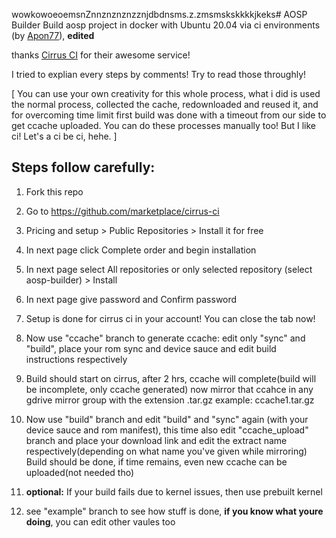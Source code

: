 wowkowoeoemsnZnnznznznzznjdbdnsms.z.zmsmskskkkkjkeks# AOSP Builder
Build aosp project in docker with Ubuntu 20.04 via ci environments (by [Apon77](https://github.com/Apon77)), **edited**

thanks [Cirrus CI](https://cirrus-ci.com/) for their awesome service!

I tried to explian every steps by comments! Try to read those throughly!

[ You can use your own creativity for this whole process, what i did is used the normal process, collected the cache, redownloaded and reused it, and for overcoming time limit first build was done with a timeout from our side to get ccache uploaded. You can do these processes manually too! But I like ci! Let's a ci be ci, hehe. ]

## Steps follow carefully:

1. Fork this repo
2. Go to https://github.com/marketplace/cirrus-ci
3. Pricing and setup > Public Repositories > Install it for free
4. In next page click Complete order and begin installation
5. In next page select All repositories or only selected repository (select aosp-builder) > Install
6. In next page give password and Confirm password
7. Setup is done for cirrus ci in your account! You can close the tab now!
8. Now use "ccache" branch to generate ccache: edit only "sync" and "build", place your rom sync and device sauce and edit build instructions respectively
9. Build should start on cirrus, after 2 hrs, ccache will complete(build will be incomplete, only ccache generated) now mirror that ccahce in any gdrive mirror group with the extension .tar.gz   example: ccache1.tar.gz
10. Now use "build" branch and edit "build" and "sync" again (with your device sauce and rom manifest), this time also edit "ccache_upload" branch and place your download link and edit the extract name respectively(depending on what name you've given while mirroring)
Build should be done, if time remains, even new ccache can be uploaded(not needed tho)

11. **optional:** If your build fails due to kernel issues, then use prebuilt kernel

12. see "example" branch to see how stuff is done, **if you know what youre doing**, you can edit other vaules too
